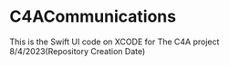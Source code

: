 # C4ACommunications
This is the Swift UI code on XCODE for The C4A project  8/4/2023(Repository Creation Date)
